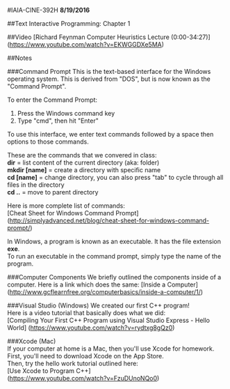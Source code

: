 #IAIA-CINE-392H
**8/19/2016**

##Text
Interactive Programming: Chapter 1   
  
##Video
[Richard Feynman Computer Heuristics Lecture (0:00-34:27)]      
(https://www.youtube.com/watch?v=EKWGGDXe5MA)  

##Notes

###Command Prompt
This is the text-based interface for the Windows operating system. This is derived from "DOS", but is now known as the "Command Prompt".  

To enter the Command Prompt:  
1. Press the Windows command key   
2. Type "cmd", then hit "Enter"  

To use this interface, we enter text commands followed by a space then options to those commands.  

These are the commands that we convered in class:  
**dir** = list content of the current directory (aka: folder)  
**mkdir [name]** = create a directory with specific name  
**cd [name]** = change directory, you can also press "tab" to cycle through all files in the directory  
**cd ..** = move to parent directory

Here is more complete list of commands:  
[Cheat Sheet for Windows Command Prompt]
(http://simplyadvanced.net/blog/cheat-sheet-for-windows-command-prompt/)

In Windows, a program is known as an executable. It has the file extension **exe**.  
To run an executable in the command prompt, simply type the name of the program.  

###Computer Components
We briefly outlined the components inside of a computer. Here is a link which does the same:
[Inside a Computer]
(http://www.gcflearnfree.org/computerbasics/inside-a-computer/1/)   

###Visual Studio (Windows)
We created our first C++ program!  
Here is a video tutorial that basically does what we did:  
[Compiling Your First C++ Program using Visual Studio Express - Hello World]
(https://www.youtube.com/watch?v=rydtxg8gQz0)

###Xcode (Mac)  
If your computer at home is a Mac, then you'll use Xcode for homework.  
First, you'll need to download Xcode on the App Store.  
Then, try the hello work tutorial outlined here:  
[Use Xcode to Program C++]  
(https://www.youtube.com/watch?v=FzuDUnoNQo0)

